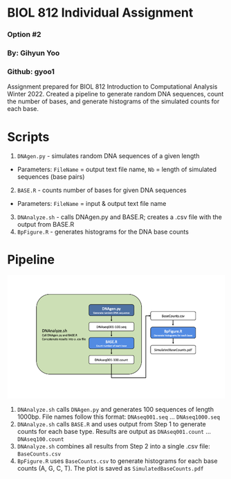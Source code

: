 # BIOL 812 Individual Assignment
### Option #2

### By: Gihyun Yoo
### Github: gyoo1   

Assignment prepared for BIOL 812 Introduction to Computational Analysis Winter 2022. Created a pipeline to generate random DNA sequences, count the number of bases, and generate histograms of the simulated counts for each base.

# Scripts
1. `DNAgen.py` - simulates random DNA sequences of a given length
  + Parameters: `FileName` = output text file name, `Nb` = length of simulated sequences (base pairs)
2. `BASE.R` - counts number of bases for given DNA sequences
  + Parameters: `FileName` = input & output text file name
3. `DNAnalyze.sh` - calls DNAgen.py and BASE.R; creates a .csv file with the output from BASE.R
4. `BpFigure.R` - generates histograms for the DNA base counts

# Pipeline
![pipeline for the BIOL 812 assignment](./Pipeline.png)

1. `DNAnalyze.sh` calls `DNAgen.py` and generates 100 sequences of length 1000bp. File names follow this format: `DNAseq001.seq` ... `DNAseq1000.seq`
2. `DNAnalyze.sh` calls `BASE.R` and uses output from Step 1 to generate counts for each base type. Results are output as `DNAseq001.count` ... `DNAseq100.count`
3. `DNAnalyze.sh` combines all results from Step 2 into a single .csv file: `BaseCounts.csv`
4. `BpFigure.R` uses `BaseCounts.csv` to generate histograms for each base counts (A, G, C, T). The plot is saved as `SimulatedBaseCounts.pdf`
